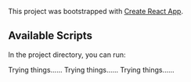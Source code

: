This project was bootstrapped with [Create React App](https://github.com/facebook/create-react-app).

## Available Scripts

In the project directory, you can run:

Trying things......
Trying things......
Trying things......